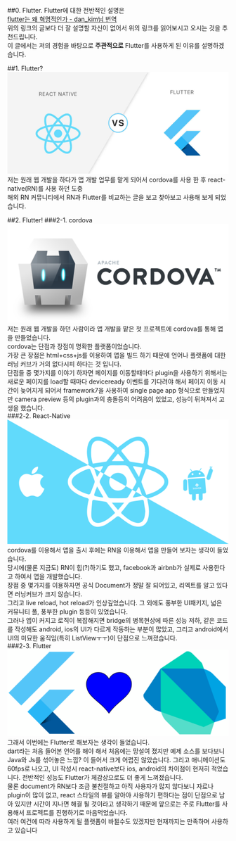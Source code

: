 ##0. Flutter. 
Flutter에 대한 전반적인 설명은  
[flutter는 왜 혁명적인가 - dan_kim님 번역](https://medium.com/@dan_kim/번역-flutter는-왜-혁명적인가-967c1dfcc5a9)  
위의 링크의 글보다 더 잘 설명할 자신이 없어서 위의 링크를 읽어보시고 오시는 것을 추천드립니다.  
이 글에서는 저의 경험을 바탕으로 **주관적으로** Flutter를 사용하게 된 이유를 설명하겠습니다.  
  
##1. Flutter?
![flutter vs rn](https://www.github.com/jinuk/jinuk.github.io/blob/master/_posts/post-images/0-1.jpg?raw=true "bb")  
저는 원래 웹 개발을 하다가 앱 개발 업무를 맡게 되어서 cordova를 사용 한 후 react-native(RN)를 사용 하던 도중  
해외 RN 커뮤니티에서 RN과 Flutter를 비교하는 글을 보고 찾아보고 사용해 보게 되었습니다.  

  
##2. Flutter!
###2-1. cordova
![cordova](https://www.github.com/jinuk/jinuk.github.io/blob/master/_posts/post-images/0-2.png?raw=true "bb")    
저는 원래 웹 개발을 하던 사람이라 앱 개발을 맡은 첫 프로젝트에 cordova를 통해 앱을 만들었습니다.  
cordova는 단점과 장점이 명확한 플랫폼이었습니다.  
가장 큰 장점은 html+css+js를 이용하여 앱을 빌드 하기 때문에 언어나 플랫폼에 대한 러닝 커브가 거의 없다시피 하다는 것 입니다.  
단점들 중 몇가지를 이야기 하자면 페이지를 이동할때마다 plugin을 사용하기 위해서는 새로운 페이지를 load할 때마다
 deviceready 이벤트를 기다려야 해서 페이지 이동 시간이 늦어지게 되어서 framework7을 사용하여 single page app 형식으로 만들었지만 camera preview 등의 plugin과의 
충돌등의 어려움이 있었고, 성능이 뒤쳐져서 고생을 했습니다.  
###2-2. React-Native  
![react-native](https://www.github.com/jinuk/jinuk.github.io/blob/master/_posts/post-images/0-3.png?raw=true "bb")     
cordova를 이용해서 앱을 출시 후에는 RN을 이용해서 앱을 만들어 보자는 생각이 들었습니다.  
당시에(물론 지금도) RN이 힙(?)하기도 했고, facebook과 airbnb가 실제로 사용한다고 하여서 앱을 개발했습니다.  
장점 중 몇가지를 이용하자면 공식 Document가 정말 잘 되어있고, 리엑트를 알고 있다면 러닝커브가 크지 않습니다.  
그리고 live reload, hot reload가 인상깊었습니다. 그 외에도 풍부한 UI패키지, 넓은 커뮤니티 풀, 풍부한 plugin 등등이 있었습니다.  
그러나 앱이 커지고 로직이 복잡해지면 bridge의 병목현상에 따른 성능 저하, 같은 코드를 작성해도 android, ios의 UI가 다르게 작동하는 부분이 많았고, 그리고 android에서 UI의 미묘한 움직임(특히 ListViewㅜㅜ)이 단점으로 느껴졌습니다.  
###2-3. Flutter
![flutter](https://www.github.com/jinuk/jinuk.github.io/blob/master/_posts/post-images/0-4.png?raw=true "bb")    
그래서 이번에는 Flutter로 해보자는 생각이 들었습니다.  
dart라는 처음 들어본 언어를 해야 해서 처음에는 망설여 졌지만 예제 소스를 보다보니 Java와 Js를 섞어놓은 느낌? 이 들어서 크게 어렵진 않았습니다. 그리고 애니메이션도 60fps로 나오고, UI 작성시 react-native보다 ios, android의 차이점이 현저히 적었습니다. 전반적인 성능도 Flutter가 체감상으로도 더 좋게 느껴졌습니다.  
물론 document가 RN보다 조금 불친절하고 아직 사용자가 많지 않다보니 자료나 plugin이 많이 없고, react 스타일의 뷰를 알아야 사용하기 편하다는 점이 단점으로 남아 있지만 시간이 지나면 해결 될 것이라고 생각하기 때문에 앞으로는 주로 Flutter를 사용해서 프로젝트를 진행하기로 마음먹었습니다.  
여러 여건에 따라 사용하게 될 플랫폼이 바뀔수도 있겠지만 현재까지는 만족하며 사용하고 있습니다